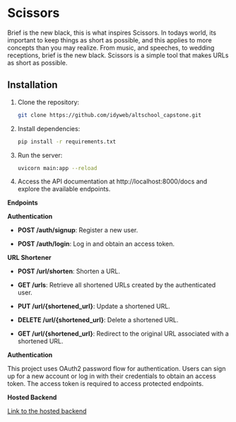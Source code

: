 # Scissors

Brief is the new black, this is what inspires Scissors. In todays world, its important to keep things as short as possible, and this applies to more concepts than you may realize. From music, and speeches, to wedding receptions, brief is the new black. Scissors is a simple tool that makes URLs as short as possible.

## Installation

1. Clone the repository:
   ```bash
   git clone https://github.com/idyweb/altschool_capstone.git

2. Install dependencies:
   ```bash
   pip install -r requirements.txt

3. Run the server:
   ```bash
   uvicorn main:app --reload

4. Access the API documentation at http://localhost:8000/docs and explore the available endpoints.

**Endpoints**

**Authentication**

- **POST /auth/signup**: Register a new user.

- **POST /auth/login**: Log in and obtain an access token.

**URL Shortener**

- **POST /url/shorten**: Shorten a URL.

- **GET /urls**: Retrieve all shortened URLs created by the authenticated user.
- **PUT /url/{shortened_url}**: Update a shortened URL.
- **DELETE /url/{shortened_url}**: Delete a shortened URL.
- **GET /url/{shortened_url}**: Redirect to the original URL associated with a shortened URL.

**Authentication**

This project uses OAuth2 password flow for authentication. Users can sign up for a new account or log in with their credentials to obtain an access token. The access token is required to access protected endpoints.

**Hosted Backend**

[Link to the hosted backend](https://altschool-1id4.onrender.com)
